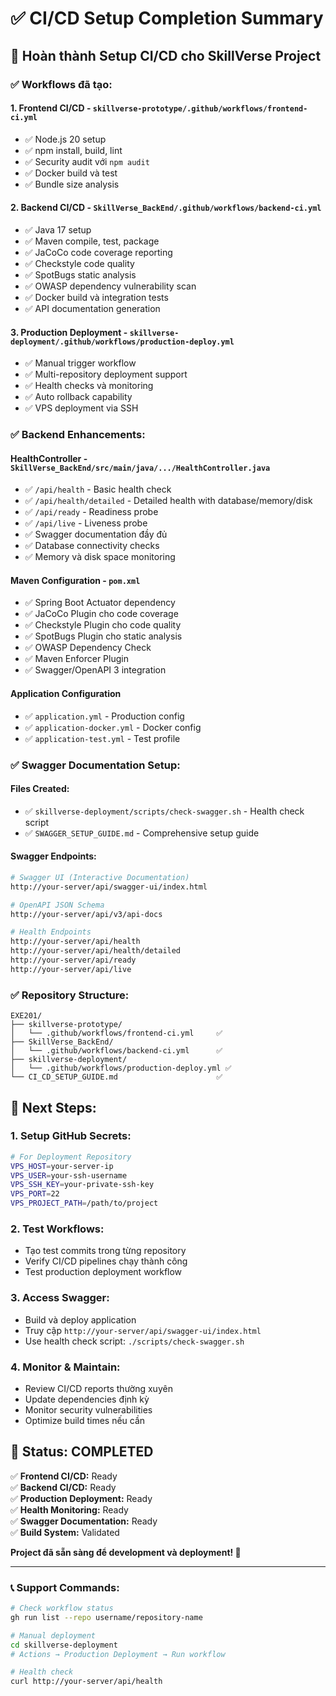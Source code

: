# ✅ CI/CD Setup Completion Summary

## 🎯 Hoàn thành Setup CI/CD cho SkillVerse Project

### ✅ **Workflows đã tạo:**

#### 1. **Frontend CI/CD** - `skillverse-prototype/.github/workflows/frontend-ci.yml`
- ✅ Node.js 20 setup
- ✅ npm install, build, lint
- ✅ Security audit với `npm audit`
- ✅ Docker build và test
- ✅ Bundle size analysis

#### 2. **Backend CI/CD** - `SkillVerse_BackEnd/.github/workflows/backend-ci.yml`
- ✅ Java 17 setup
- ✅ Maven compile, test, package
- ✅ JaCoCo code coverage reporting
- ✅ Checkstyle code quality
- ✅ SpotBugs static analysis
- ✅ OWASP dependency vulnerability scan
- ✅ Docker build và integration tests
- ✅ API documentation generation

#### 3. **Production Deployment** - `skillverse-deployment/.github/workflows/production-deploy.yml`
- ✅ Manual trigger workflow
- ✅ Multi-repository deployment support
- ✅ Health checks và monitoring
- ✅ Auto rollback capability
- ✅ VPS deployment via SSH

### ✅ **Backend Enhancements:**

#### **HealthController** - `SkillVerse_BackEnd/src/main/java/.../HealthController.java`
- ✅ `/api/health` - Basic health check
- ✅ `/api/health/detailed` - Detailed health with database/memory/disk
- ✅ `/api/ready` - Readiness probe
- ✅ `/api/live` - Liveness probe
- ✅ Swagger documentation đầy đủ
- ✅ Database connectivity checks
- ✅ Memory và disk space monitoring

#### **Maven Configuration** - `pom.xml`
- ✅ Spring Boot Actuator dependency
- ✅ JaCoCo Plugin cho code coverage
- ✅ Checkstyle Plugin cho code quality
- ✅ SpotBugs Plugin cho static analysis
- ✅ OWASP Dependency Check
- ✅ Maven Enforcer Plugin
- ✅ Swagger/OpenAPI 3 integration

#### **Application Configuration**
- ✅ `application.yml` - Production config
- ✅ `application-docker.yml` - Docker config
- ✅ `application-test.yml` - Test profile

### ✅ **Swagger Documentation Setup:**

#### **Files Created:**
- ✅ `skillverse-deployment/scripts/check-swagger.sh` - Health check script
- ✅ `SWAGGER_SETUP_GUIDE.md` - Comprehensive setup guide

#### **Swagger Endpoints:**
```bash
# Swagger UI (Interactive Documentation)
http://your-server/api/swagger-ui/index.html

# OpenAPI JSON Schema
http://your-server/api/v3/api-docs

# Health Endpoints
http://your-server/api/health
http://your-server/api/health/detailed
http://your-server/api/ready
http://your-server/api/live
```

### ✅ **Repository Structure:**
```
EXE201/
├── skillverse-prototype/
│   └── .github/workflows/frontend-ci.yml     ✅
├── SkillVerse_BackEnd/
│   └── .github/workflows/backend-ci.yml      ✅
├── skillverse-deployment/
│   └── .github/workflows/production-deploy.yml ✅
└── CI_CD_SETUP_GUIDE.md                      ✅
```

## 🚀 **Next Steps:**

### 1. **Setup GitHub Secrets:**
```bash
# For Deployment Repository
VPS_HOST=your-server-ip
VPS_USER=your-ssh-username
VPS_SSH_KEY=your-private-ssh-key
VPS_PORT=22
VPS_PROJECT_PATH=/path/to/project
```

### 2. **Test Workflows:**
- Tạo test commits trong từng repository
- Verify CI/CD pipelines chạy thành công
- Test production deployment workflow

### 3. **Access Swagger:**
- Build và deploy application
- Truy cập `http://your-server/api/swagger-ui/index.html`
- Use health check script: `./scripts/check-swagger.sh`

### 4. **Monitor & Maintain:**
- Review CI/CD reports thường xuyên
- Update dependencies định kỳ
- Monitor security vulnerabilities
- Optimize build times nếu cần

## 🎉 **Status: COMPLETED**

✅ **Frontend CI/CD:** Ready  
✅ **Backend CI/CD:** Ready  
✅ **Production Deployment:** Ready  
✅ **Health Monitoring:** Ready  
✅ **Swagger Documentation:** Ready  
✅ **Build System:** Validated  

**Project đã sẵn sàng để development và deployment! 🚀**

---

### 📞 **Support Commands:**
```bash
# Check workflow status
gh run list --repo username/repository-name

# Manual deployment
cd skillverse-deployment
# Actions → Production Deployment → Run workflow

# Health check
curl http://your-server/api/health
```